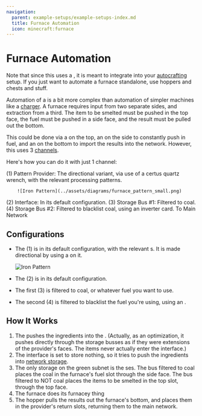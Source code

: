 ```yaml
---
navigation:
  parent: example-setups/example-setups-index.md
  title: Furnace Automation
  icon: minecraft:furnace
---
```


# Furnace Automation

Note that since this uses a <ItemLink id="pattern_provider" />, it is meant to integrate into your [autocrafting](../ae2-mechanics/autocrafting.md)
setup. If you just want to automate a furnace standalone, use hoppers and chests and stuff.

Automation of a <ItemLink id="minecraft:furnace" /> is a bit more complex than automation of simpler machines like a [charger](../example-setups/charger-automation.md).
A furnace requires input from two separate sides, and extraction from a third. The item to be smelted must be pushed in the top face,
the fuel must be pushed in a side face, and the result must be pulled out the bottom. 

This could be done via a <ItemLink id="pattern_provider" />
on the top, an <ItemLink id="export_bus" /> on the side to constantly push in fuel, and an <ItemLink id="import_bus" /> on
the bottom to import the results into the network. However, this uses 3 [channels](../ae2-mechanics/channels.md).

Here's how you can do it with just 1 channel:

<GameScene zoom="6" interactive={true}>
  <ImportStructure src="../assets/assemblies/furnace_automation.snbt" />

<BoxAnnotation color="#dddddd" min="1 0 0" max="2 1 1">
        (1) Pattern Provider: The directional variant, via use of a certus quartz wrench, with the relevant processing patterns.

        ![Iron Pattern](../assets/diagrams/furnace_pattern_small.png)
  </BoxAnnotation>

<BoxAnnotation color="#dddddd" min="1 1 0" max="2 1.3 1">
        (2) Interface: In its default configuration.
  </BoxAnnotation>

<BoxAnnotation color="#dddddd" min="1 1 0" max="1.3 2 1">
        (3) Storage Bus #1: Filtered to coal.
        <ItemImage id="minecraft:coal" scale="2" />
  </BoxAnnotation>

<BoxAnnotation color="#dddddd" min="0 2 0" max="1 2.3 1">
        (4) Storage Bus #2: Filtered to blacklist coal, using an inverter card.
        <Row><ItemImage id="minecraft:coal" scale="2" /><ItemImage id="inverter_card" scale="2" /></Row>
  </BoxAnnotation>

<DiamondAnnotation pos="4 0.5 0.5" color="#00ff00">
        To Main Network
    </DiamondAnnotation>

  <IsometricCamera yaw="195" pitch="30" />
</GameScene>

## Configurations

* The <ItemLink id="pattern_provider" /> (1) is in its default configuration, with the relevant <ItemLink id="processing_pattern" />s.
    It is made directional by using a <ItemLink id="certus_quartz_wrench" /> on it.

  ![Iron Pattern](../assets/diagrams/furnace_pattern.png)

* The <ItemLink id="interface" /> (2) is in its default configuration.
* The first <ItemLink id="storage_bus" /> (3) is filtered to coal, or whatever fuel you want to use.
* The second <ItemLink id="storage_bus" /> (4) is filtered to blacklist the fuel you're using, using an <ItemLink id="inverter_card" />.

## How It Works

1. The <ItemLink id="pattern_provider" /> pushes the ingredients into the <ItemLink id="interface" />.
   (Actually, as an optimization, it pushes directly through the storage busses as if they were extensions of the provider's faces. The items never actually enter the interface.)
2. The interface is set to store nothing, so it tries to push the ingredients into [network storage](../ae2-mechanics/import-export-storage.md).
3. The only storage on the green subnet is the <ItemLink id="storage_bus" />ses. The bus filtered to coal places the coal in the furnace's fuel slot through the side face.
    The bus filtered to NOT coal places the items to be smelted in the top slot, through the top face.
4. The furnace does its furnacey thing
5. The hopper pulls the results out the furnace's bottom, and places them in the provider's return slots, returning them to the main network.
